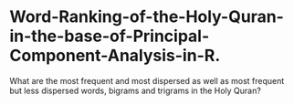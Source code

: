 # Word-Ranking-of-the-Holy-Quran-in-the-base-of-Principal-Component-Analysis-in-R.
What are the most frequent and most dispersed as well as most frequent but less dispersed words, bigrams and trigrams in the Holy Quran?
